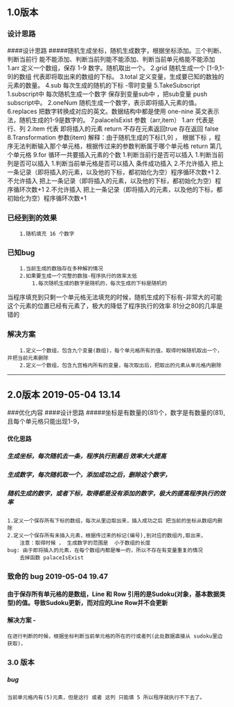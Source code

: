 ## 1.0版本
### 设计思路
####设计思路
#####随机生成坐标，随机生成数字，根据坐标添加。三个判断、判断当前行 能不能添加、判断当前列能不能添加、判断当前单元格能不能添加
    1.arr 定义一个数组，保存 1-9 数字。随机取出一个。
    2.grid 随机生成一个 [1-9,1-9]的数组 代表即将取出来的数组的下标。
    3.total 定义变量，生成要已知的数独的元素的数量。
    4.sub 每次生成的随机的下标 -零时变量
    5.TakeSubscript 
        1.subscript中 每次随机生成一个数字 保存到变量sub中 ，把sub变量 push subscript中。
        2.oneNum 随机生成一个数字，表示即将插入元素的值。
    6.replaces 把数字转换成对应的英文。数据结构中都是使用 one-nine 英文表示法，随机生成的1-9是数字的。 
    7.palaceIsExist 参数（arr,item）
        1.arr 代表是行、列 
        2.item 代表 即将插入的元素
        return 不存在元素返回true
                存在返回 false
    8.Transformation 参数(item)
        解释：由于随机生成的下标[1,9] ， 根据下标 ，程序无法判断输入那个单元格，根据传过来的参数判断属于哪个单元格
        return 第几个单元格
    9.for 循环一共要插入元素的个数
        1.判断当前行是否可以插入
            1.判断当前列是否可以插入
                1.判断当前单元格是否可以插入
                    条件成功插入
                2.不允许插入 把上一条记录（即将插入的元素，以及他的下标，都初始化为空）程序循环次数+1
            2.不允许插入 把上一条记录（即将插入的元素，以及他的下标，都初始化为空）程序循环次数+1
        2.不允许插入 把上一条记录（即将插入的元素，以及他的下标，都初始化为空）程序循环次数+1
    
### 已经到到的效果
        1.随机填充 16 个数字
### 已知bug 
        1.当前生成的数独存在多种解的情况
        2.如果要生成一个完整的数独-程序执行的效率太低
            1.每次随机生成的数字是随机的，每次生成的下标是随机的
当程序填充到只剩一个单元格无法填充的时候，随机生成的下标有-非常大的可能这个元素的位置已经有元素了，极大的降低了程序执行的效率 81分之80的几率是错的
### 解决方案
        1.定义一个数组，包含九个变量(数组)，每个单元格所有的值，取得时候随机取出一个，并把当前元素删除
        2.定义一个数组，包含九宫格内所有的变量，每次取出后，把取出的元素从单元格内删除
___
## 2.0版本 2019-05-04 13.14
###优化内容
####设计思路
#####坐标是有数量的(81)个，数字是有数量的(81),且每个单元格只能出现1-9，
#### 优化思路
##### 生成坐标，每次随机去一条，程序执行到最后 效率大大提高
##### 生成数字，每次随机取一个，添加成功之后，删除这个数字，
##### 随机生成的数字，或者下标，取得都是没有添加的数字，极大的提高程序执行的效率
    1.定义一个保存所有下标的数组，每次从里边取出来，插入成功之后 把当前的坐标从数组内删除
    2.定义一个保存所有未插入元素，根据传过来的标记(编号),到对应的数组内,取出来，
        注意：取得时候 ， 生成数字的范围是  小于数组的长度
    bug: 由于即将插入的元素，在每个数组内都是唯一的，所以不存在有变量重复的情况
        去掉函数 palaceIsExist
### 致命的 bug  2019-05-04 19.47
#### 由于保存所有单元格的是数组，Line 和 Row 引用的是Sudoku(对象，基本数据类型)的值。导致Sudoku更新，而对应的Line Row并不会更新
#### 解决方案 -  
    在进行判断的时候，根据坐标判断当前单元格的所在的行或者列(此处数据直接从 sudoku里边获取)，

### 3.0 版本
##### bug
    当前单元格内有(5)元素，但是这行 或者 这列 只能填 5 所以程序就执行不下去了。
    